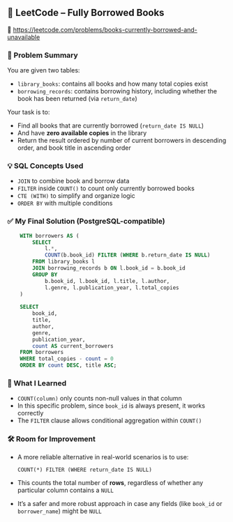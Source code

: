## 🧠 LeetCode – Fully Borrowed Books  
🔗 https://leetcode.com/problems/books-currently-borrowed-and-unavailable

### 📌 Problem Summary  
You are given two tables:
- `library_books`: contains all books and how many total copies exist
- `borrowing_records`: contains borrowing history, including whether the book has been returned (via `return_date`)  

Your task is to:
- Find all books that are currently borrowed (`return_date IS NULL`)  
- And have **zero available copies** in the library  
- Return the result ordered by number of current borrowers in descending order, and book title in ascending order

### 💡 SQL Concepts Used  
- `JOIN` to combine book and borrow data  
- `FILTER` inside `COUNT()` to count only currently borrowed books  
- `CTE (WITH)` to simplify and organize logic  
- `ORDER BY` with multiple conditions  

### ✅ My Final Solution (PostgreSQL-compatible)
```sql
    WITH borrowers AS (
        SELECT 
            l.*, 
            COUNT(b.book_id) FILTER (WHERE b.return_date IS NULL)
        FROM library_books l
        JOIN borrowing_records b ON l.book_id = b.book_id
        GROUP BY 
            b.book_id, l.book_id, l.title, l.author, 
            l.genre, l.publication_year, l.total_copies
    )
    
    SELECT 
        book_id, 
        title, 
        author, 
        genre, 
        publication_year, 
        count AS current_borrowers
    FROM borrowers
    WHERE total_copies - count = 0
    ORDER BY count DESC, title ASC;
```
### 💬 What I Learned  
- `COUNT(column)` only counts non-null values in that column  
- In this specific problem, since `book_id` is always present, it works correctly  
- The `FILTER` clause allows conditional aggregation within `COUNT()`  

### 🛠️ Room for Improvement  
- A more reliable alternative in real-world scenarios is to use:  
  
      COUNT(*) FILTER (WHERE return_date IS NULL)
  
- This counts the total number of **rows**, regardless of whether any particular column contains a `NULL`  
- It’s a safer and more robust approach in case any fields (like `book_id` or `borrower_name`) might be `NULL`
